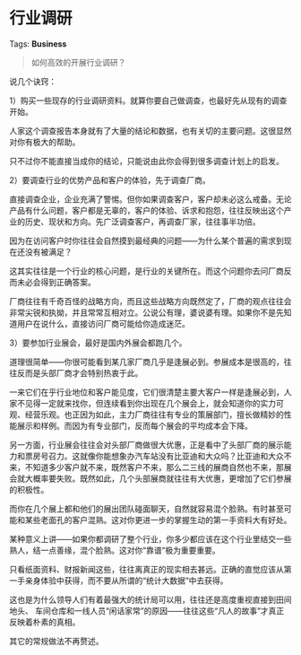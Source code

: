 # 行业调研

Tags: **Business**

> 如何高效的开展行业调研？



说几个诀窍：

1）购买一些现存的行业调研资料。就算你要自己做调查，也最好先从现有的调查开始。

人家这个调查报告本身就有了大量的结论和数据，也有关切的主要问题。这很显然对你有极大的帮助。

只不过你不能直接当成你的结论，只能说由此你会得到很多调查计划上的启发。

2）要调查行业的优势产品和客户的体验，先于调查厂商。

直接调查企业，企业充满了警惕。但你如果调查客户，客户却未必这么戒备。无论产品有什么问题，客户都是无辜的，客户的体验、诉求和抱怨，往往反映出这个产业的历史、现状和方向。先广泛调查客户，再调查厂家，往往事半功倍。

因为在访问客户时你往往会自然摸到最经典的问题——为什么某个普遍的需求到现在还没有被满足？

这其实往往是一个行业的核心问题，是行业的关键所在。而这个问题你去问厂商反而未必会得到正确答案。

厂商往往有千奇百怪的战略方向，而且这些战略方向既然定了，厂商的观点往往会非常尖锐和执拗，并且常常互相对立。公说公有理，婆说婆有理。如果你不是先知道用户在说什么，直接访问厂商可能给你造成迷茫。

3）要参加行业展会，最好是国内外展会都跑几个。

道理很简单——你很可能看到某几家厂商几乎是逢展必到。参展成本是很高的，往往反而是头部厂商才会特别热衷于此。

一来它们在乎行业地位和客户能见度，它们很清楚主要大客户一样是逢展必到，人家不见得一定就来找你，但连续看到你出现在几个展会上，就会知道你的实力可观、经营乐观。也正因为如此，主力厂商往往有专业的策展部门，擅长做精妙的性能展示和样例。而因为有专业部门，反而每个展会的平均成本会下降。

另一方面，行业展会往往会对头部厂商做很大优惠，正是看中了头部厂商的展示能力和票房号召力。这就像你能想象办汽车站没有比亚迪和大众吗？比亚迪和大众不来，不知道多少客户就不来，既然客户不来，那么二三线的展商自然也不来，那展会就大概率要失败。既然如此，几个头部展商就往往有大优惠，更增加了它们参展的积极性。

而你在几个展上都和他们的展出团队碰面聊天，自然就容易混个脸熟。有时甚至可能和某些老面孔的客户混熟。这对你更进一步的掌握生动的第一手资料大有好处。

某种意义上讲——如果你都调研了整个行业，你多少都应该在这个行业里结交一些熟人，结一点善缘，混个脸熟。这对你“靠谱”极为重要重要。

只看纸面资料、财报新闻这些，往往离真正的现实相去甚远。正确的直觉应该从第一手亲身体验中获得，而不要从所谓的“统计大数据”中去获得。

这也是为什么领导人们有着最强大的统计局可以用，往往还是高度重视直接到田间地头、 车间仓库和一线人员“闲话家常”的原因——往往这些“凡人的故事”才真正反映着朴素的真相。

  


其它的常规做法不再赘述。



